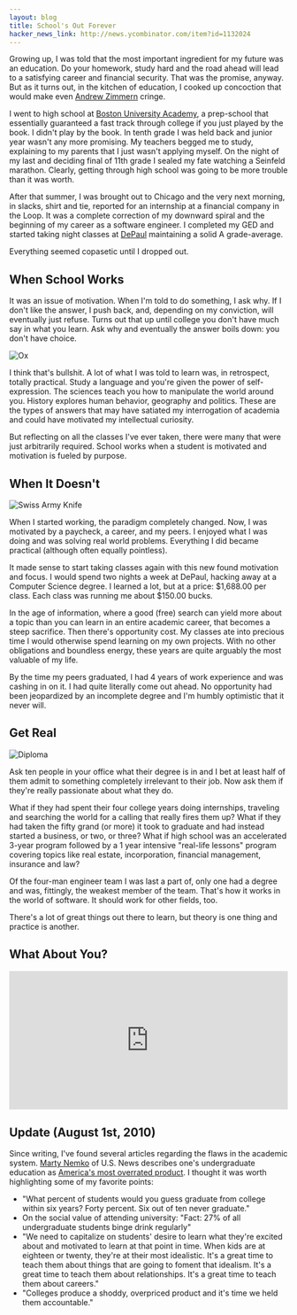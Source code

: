 ```yaml
---
layout: blog
title: School's Out Forever
hacker_news_link: http://news.ycombinator.com/item?id=1132024
---
```


Growing up, I was told that the most important ingredient for my future was an education. Do your homework, study hard and the road ahead will lead to a satisfying career and financial security. That was the promise, anyway. But as it turns out, in the kitchen of education, I cooked up concoction that would make even [Andrew Zimmern][1] cringe.

I went to high school at [Boston University Academy][2], a prep-school that essentially guaranteed a fast track through college if you just played by the book. I didn't play by the book. In tenth grade I was held back and junior year wasn't any more promising. My teachers begged me to study, explaining to my parents that I just wasn't applying myself. On the night of my last and deciding final of 11th grade I sealed my fate watching a Seinfeld marathon. Clearly, getting through high school was going to be more trouble than it was worth.

After that summer, I was brought out to Chicago and the very next morning, in slacks, shirt and tie, reported for an internship at a financial company in the Loop. It was a complete correction of my downward spiral and the beginning of my career as a software engineer. I completed my GED and started taking night classes at [DePaul][3] maintaining a solid A grade-average.

Everything seemed copasetic until I dropped out.

## When School Works

It was an issue of motivation. When I'm told to do something, I ask why. If I don't like the answer, I push back, and, depending on my conviction, will eventually just refuse. Turns out that up until college you don't have much say in what you learn. Ask why and eventually the answer boils down: you don't have choice.

<img src="http://farm3.static.flickr.com/2753/4365864058_9e9068b030_o.jpg" title="Stubborn as an..." alt="Ox" class="left" />

I think that's bullshit. A lot of what I was told to learn was, in retrospect, totally practical. Study a language and you're given the power of self-expression. The sciences teach you how to manipulate the world around you. History explores human behavior, geography and politics. These are the types of answers that may have satiated my interrogation of academia and could have motivated my intellectual curiosity.

But reflecting on all the classes I've ever taken, there were many that were just arbitrarily required. School works when a student is motivated and motivation is fueled by purpose.

## When It Doesn't

<img src="http://farm3.static.flickr.com/2748/4365864084_dc06d529c8_o.jpg" alt="Swiss Army Knife" class="right" />

When I started working, the paradigm completely changed. Now, I was motivated by a paycheck, a career, and my peers. I enjoyed what I was doing and was solving real world problems. Everything I did became practical (although often equally pointless).

It made sense to start taking classes again with this new found motivation and focus. I would spend two nights a week at DePaul, hacking away at a Computer Science degree. I learned a lot, but at a price: $1,688.00 per class. Each class was running me about $150.00 bucks.

In the age of information, where a good (free) search can yield more about a topic than you can learn in an entire academic career, that becomes a steep sacrifice. Then there's opportunity cost. My classes ate into precious time I would otherwise spend learning on my own projects. With no other obligations and boundless energy, these years are quite arguably the most valuable of my life.

By the time my peers graduated, I had 4 years of work experience and was cashing in on it. I had quite literally come out ahead. No opportunity had been jeopardized by an incomplete degree and I'm humbly optimistic that it never will.

## Get Real

<img src="http://farm5.static.flickr.com/4005/4365121309_896682da2c_o.jpg" alt="Diploma" class="left" />

Ask ten people in your office what their degree is in and I bet at least half of them admit to something completely irrelevant to their job. Now ask them if they're really passionate about what they do.

What if they had spent their four college years doing internships, traveling and searching the world for a calling that really fires them up? What if they had taken the fifty grand (or more) it took to graduate and had instead started a business, or two, or three? What if high school was an accelerated 3-year program followed by a 1 year intensive "real-life lessons" program covering topics like real estate, incorporation, financial management, insurance and law?

Of the four-man engineer team I was last a part of, only one had a degree and was, fittingly, the weakest member of the team. That's how it works in the world of software. It should work for other fields, too.

There's a lot of great things out there to learn, but theory is one thing and practice is another.

## What About You?

<iframe height="250" allowTransparency="true" frameborder="0" scrolling="no" style="width:100%;border:none"  src="http://avand.wufoo.com/embed/r7x3p9/"><a href="http://avand.wufoo.com/forms/r7x3p9/" title="Schooling Survey" rel="nofollow">Fill out my Wufoo form!</a></iframe>

## Update (August 1st, 2010)

Since writing, I've found several articles regarding the flaws in the academic system. [Marty Nemko][4] of U.S. News describes one's undergraduate education as [America's most overrated product][5]. I thought it was worth highlighting some of my favorite points:

* "What percent of students would you guess graduate from college within six years? Forty percent. Six out of ten never graduate."
* On the social value of attending university: "Fact: 27% of all undergraduate students binge drink regularly"
* "We need to capitalize on students' desire to learn what they're excited about and motivated to learn at that point in time. When kids are at eighteen or twenty, they're at their most idealistic. It's a great time to teach them about things that are going to foment that idealism. It's a great time to teach them about relationships. It's a great time to teach them about careers."
* "Colleges produce a shoddy, overpriced product and it's time we held them accountable."

[1]: http://www.travelchannel.com/TV_Shows/Bizarre_Foods
[2]: http://www.bu.edu/academy
[3]: http://www.depaul.edu
[4]: http://www.martynemko.com
[5]: http://bit.ly/arKigs
